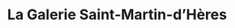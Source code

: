 ---
title: "La Galerie Saint-Martin-d’Hères"
url: /saint-martin-dheres/la-galerie-saint-martin-dheres/
shop: centre commercial
---